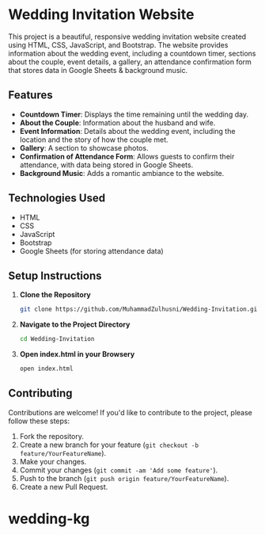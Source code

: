 # Wedding Invitation Website

This project is a beautiful, responsive wedding invitation website created using HTML, CSS, JavaScript, and Bootstrap. The website provides information about the wedding event, including a countdown timer, sections about the couple, event details, a gallery, an attendance confirmation form that stores data in Google Sheets & background music.

## Features
- **Countdown Timer**: Displays the time remaining until the wedding day.
- **About the Couple**: Information about the husband and wife.
- **Event Information**: Details about the wedding event, including the location and the story of how the couple met.
- **Gallery**: A section to showcase photos.
- **Confirmation of Attendance Form**: Allows guests to confirm their attendance, with data being stored in Google Sheets.
- **Background Music**: Adds a romantic ambiance to the website.

## Technologies Used
- HTML
- CSS
- JavaScript
- Bootstrap
- Google Sheets (for storing attendance data)

## Setup Instructions
1. **Clone the Repository**
   ```bash
   git clone https://github.com/MuhammadZulhusni/Wedding-Invitation.git

2. **Navigate to the Project Directory**
   ```bash
   cd Wedding-Invitation

3. **Open index.html in your Browsery**
   ```bash
   open index.html

## Contributing

Contributions are welcome! If you'd like to contribute to the project, please follow these steps:

1. Fork the repository.
2. Create a new branch for your feature (`git checkout -b feature/YourFeatureName`).
3. Make your changes.
4. Commit your changes (`git commit -am 'Add some feature'`).
5. Push to the branch (`git push origin feature/YourFeatureName`).
6. Create a new Pull Request.

  



# wedding-kg
